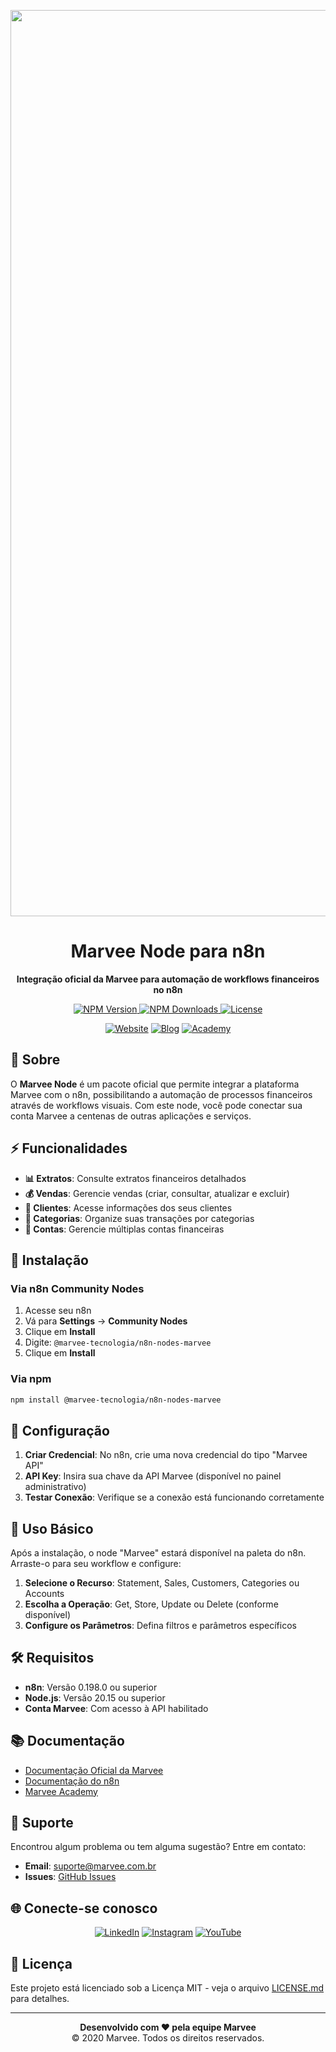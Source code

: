 <p align="center">
  <img src="https://scontent.fbnu9-1.fna.fbcdn.net/v/t39.30808-6/472742313_1151706076503081_5803420543167063988_n.jpg?_nc_cat=100&ccb=1-7&_nc_sid=cc71e4&_nc_ohc=ug21G0ah_yoQ7kNvwH9oDKO&_nc_oc=AdmA4oA7RpzNpiMs-128PtuLbRUnA0IVq9ACN4oEFnZ8DNvYIayoSMY3FrFNHlQL9SnT_YKJ1JdSQdUDlZI935sX&_nc_zt=23&_nc_ht=scontent.fbnu9-1.fna&_nc_gid=5lR9jiaPVBjz3npqTUALGQ&oh=00_AfM3hfCIBd0WEqzHNVVy-erckmw-Tjaa_j9kXKJdZNLsAw&oe=6858944F" alt="Marvee Logo" width="1450">
</p>

<h1 align="center">Marvee Node para n8n</h1>

<p align="center">
  <strong>Integração oficial da Marvee para automação de workflows financeiros no n8n</strong>
</p>

<p align="center">
  <a href="https://www.npmjs.com/package/@marvee-tecnologia/n8n-nodes-marvee" target="_blank">
    <img src="https://img.shields.io/npm/v/@marvee-tecnologia/n8n-nodes-marvee?style=for-the-badge&color=48c4c4" alt="NPM Version">
  </a>
  <a href="https://www.npmjs.com/package/@marvee-tecnologia/n8n-nodes-marvee" target="_blank">
    <img src="https://img.shields.io/npm/dt/@marvee-tecnologia/n8n-nodes-marvee?style=for-the-badge&color=48c4c4" alt="NPM Downloads">
  </a>
  <a href="https://github.com/Marvee-tecnologia/n8n-marvee-node/blob/main/LICENSE.md" target="_blank">
    <img src="https://img.shields.io/badge/license-MIT-48c4c4?style=for-the-badge" alt="License">
  </a>
</p>

<p align="center">
  <a href="https://marvee.com.br" target="_blank"><img src="https://img.shields.io/badge/Website-Oficial-48c4c4?style=for-the-badge" alt="Website"></a>
  <a href="https://marvee.com.br/blog" target="_blank"><img src="https://img.shields.io/badge/Blog-Marvee-48c4c4?style=for-the-badge" alt="Blog"></a>
  <a href="https://academy.marvee.com.br" target="_blank"><img src="https://img.shields.io/badge/Marvee-Academy-48c4c4?style=for-the-badge" alt="Academy"></a>
</p>

## 📖 Sobre

O **Marvee Node** é um pacote oficial que permite integrar a plataforma Marvee com o n8n, possibilitando a automação de processos financeiros através de workflows visuais. Com este node, você pode conectar sua conta Marvee a centenas de outras aplicações e serviços.

## ⚡ Funcionalidades

- **📊 Extratos**: Consulte extratos financeiros detalhados
- **💰 Vendas**: Gerencie vendas (criar, consultar, atualizar e excluir)
- **👥 Clientes**: Acesse informações dos seus clientes
- **📝 Categorias**: Organize suas transações por categorias
- **🏦 Contas**: Gerencie múltiplas contas financeiras

## 🚀 Instalação

### Via n8n Community Nodes

1. Acesse seu n8n
2. Vá para **Settings** → **Community Nodes**
3. Clique em **Install**
4. Digite: `@marvee-tecnologia/n8n-nodes-marvee`
5. Clique em **Install**

### Via npm

```bash
npm install @marvee-tecnologia/n8n-nodes-marvee
```

## 🔧 Configuração

1. **Criar Credencial**: No n8n, crie uma nova credencial do tipo "Marvee API"
2. **API Key**: Insira sua chave da API Marvee (disponível no painel administrativo)
3. **Testar Conexão**: Verifique se a conexão está funcionando corretamente

## 📝 Uso Básico

Após a instalação, o node "Marvee" estará disponível na paleta do n8n. Arraste-o para seu workflow e configure:

1. **Selecione o Recurso**: Statement, Sales, Customers, Categories ou Accounts
2. **Escolha a Operação**: Get, Store, Update ou Delete (conforme disponível)
3. **Configure os Parâmetros**: Defina filtros e parâmetros específicos

## 🛠️ Requisitos

- **n8n**: Versão 0.198.0 ou superior
- **Node.js**: Versão 20.15 ou superior
- **Conta Marvee**: Com acesso à API habilitado

## 📚 Documentação

- [Documentação Oficial da Marvee](https://marvee.com.br/docs)
- [Documentação do n8n](https://docs.n8n.io/)
- [Marvee Academy](https://academy.marvee.com.br)

## 🤝 Suporte

Encontrou algum problema ou tem alguma sugestão? Entre em contato:

- **Email**: suporte@marvee.com.br
- **Issues**: [GitHub Issues](https://github.com/Marvee-tecnologia/n8n-marvee-node/issues)

## 🌐 Conecte-se conosco

<p align="center">
  <a href="https://www.linkedin.com/company/marveeoficial/" target="_blank"><img src="https://img.shields.io/badge/LinkedIn-0077B5?style=for-the-badge&logo=linkedin&logoColor=white" alt="LinkedIn"></a>
  <a href="https://www.instagram.com/marvee.oficial/" target="_blank"><img src="https://img.shields.io/badge/Instagram-E4405F?style=for-the-badge&logo=instagram&logoColor=white" alt="Instagram"></a>
  <a href="https://www.youtube.com/@marvee.oficial" target="_blank"><img src="https://img.shields.io/badge/YouTube-FF0000?style=for-the-badge&logo=youtube&logoColor=white" alt="YouTube"></a>
</p>

## 📄 Licença

Este projeto está licenciado sob a Licença MIT - veja o arquivo [LICENSE.md](LICENSE.md) para detalhes.

---

<p align="center">
  <strong>Desenvolvido com ❤️ pela equipe Marvee</strong><br>
  © 2020 Marvee. Todos os direitos reservados.
</p>

